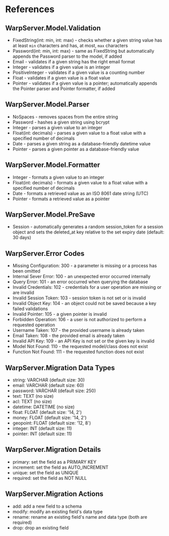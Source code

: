 References
==========

## WarpServer.Model.Validation

- FixedString(int: min, int: max) - checks whether a given string value has at least `min` characters and has, at most, `max` characters
- Password(int: min, int: max) - same as FixedString but automatically appends the Password parser to the model, if added
- Email - validates if a given string has the right email format
- Integer - validates if a given value is an integer
- PositiveInteger - validates if a given value is a counting number
- Float - validates if a given value is a float value
- Pointer - validates if a given value is a pointer; automatically appends the Pointer parser and Pointer formatter, if added

## WarpServer.Model.Parser

- NoSpaces - removes spaces from the entire string
- Password - hashes a given string using bcrypt
- Integer - parses a given value to an integer
- Float(int: decimals) - parses a given value to a float value with a specified number of decimals
- Date - parses a given string as a database-friendly datetime value
- Pointer - parses a given pointer as a database-friendly value

## WarpServer.Model.Formatter

- Integer - formats a given value to an integer
- Float(int: decimals) - formats a given value to a float value with a specified number of decimals
- Date - formats a retrieved value as an ISO 8061 date string (UTC)
- Pointer - formats a retrieved value as a pointer

## WarpServer.Model.PreSave

- Session - automatically generates a random session_token for a session object and sets the deleted_at key relative to the set expiry date (default: 30 days)

## WarpServer.Error Codes

- Missing Configuration: 300 - a parameter is missing or a process has been omitted
- Internal Sever Error: 100 - an unexpected error occurred internally
- Query Error: 101 - an error occurred when querying the database
- Invalid Credentials: 102 - credentials for a user operation are missing or are invalid
- Invalid Session Token: 103 - session token is not set or is invalid
- Invalid Object Key: 104 - an object could not be saved because a key failed validations
- Invalid Pointer: 105 - a given pointer is invalid
- Forbidden Operation: 106 - a user is not authorized to perform a requested operation
- Username Taken: 107 - the provided username is already taken
- Email Taken: 108 - the provided email is already taken
- Invalid API Key: 109 - an API Key is not set or the given key is invalid
- Model Not Found: 110 - the requested model/class does not exist
- Function Not Found: 111 - the requested function does not exist

## WarpServer.Migration Data Types

- string: VARCHAR (default size: 30)
- email: VARCHAR (default size: 60)
- password: VARCHAR (default size: 250)
- text: TEXT (no size)
- acl: TEXT (no size)
- datetime: DATETIME (no size)
- float: FLOAT (default size: '14, 2')
- money: FLOAT (default size: '14, 2')
- geopoint: FLOAT (default size: '12, 8')
- integer: INT (default size: 11)
- pointer: INT (default size: 11)

## WarpServer.Migration Details

- primary: set the field as a PRIMARY KEY
- increment: set the field as AUTO_INCREMENT
- unique: set the field as UNIQUE
- required: set the field as NOT NULL

## WarpServer.Migration Actions

- add: add a new field to a schema
- modify: modify an existing field's data type
- rename: rename an existing field's name and data type (both are required)
- drop: drop an existing field